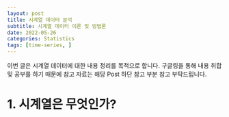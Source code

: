 ```yaml
---
layout: post
title: 시계열 데이터 분석
subtitle: 시계열 데이터 이론 및 방법론
date: 2022-05-26
categories: Statistics
tags: [time-series, ]
---
```


이번 글은 시계열 데이터에 대한 내용 정리를 목적으로 합니다. 구글링을 통해 내용 취합 및 공부를 하기 때문에 참고 자료는 해당 Post 하단 참고 부분 참고 부탁드립니다. 


# 1. 시계열은 무엇인가?